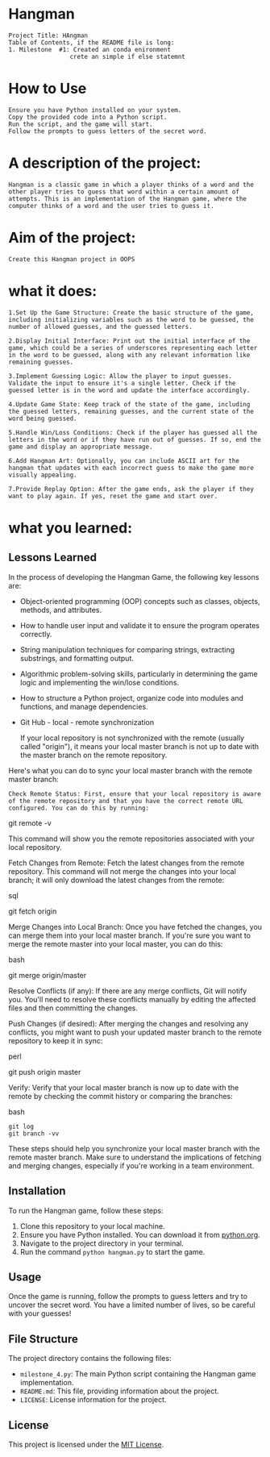 # Hangman

    Project Title: HAngman
    Table of Contents, if the README file is long:
    1. Milestone  #1: Created an conda enironment
                     crete an simple if else statemnt
    
    
# How to Use

    Ensure you have Python installed on your system.
    Copy the provided code into a Python script.
    Run the script, and the game will start.
    Follow the prompts to guess letters of the secret word.
# A description of the project:
    
    Hangman is a classic game in which a player thinks of a word and the other player tries to guess that word within a certain amount of attempts. This is an implementation of the Hangman game, where the computer thinks of a word and the user tries to guess it.

#  Aim of the project:
    Create this Hangman project in OOPS
    
# what it does:
    1.Set Up the Game Structure: Create the basic structure of the game, including initializing variables such as the word to be guessed, the number of allowed guesses, and the guessed letters.

    2.Display Initial Interface: Print out the initial interface of the game, which could be a series of underscores representing each letter in the word to be guessed, along with any relevant information like remaining guesses.

    3.Implement Guessing Logic: Allow the player to input guesses. Validate the input to ensure it's a single letter. Check if the guessed letter is in the word and update the interface accordingly.

    4.Update Game State: Keep track of the state of the game, including the guessed letters, remaining guesses, and the current state of the word being guessed.

    5.Handle Win/Loss Conditions: Check if the player has guessed all the letters in the word or if they have run out of guesses. If so, end the game and display an appropriate message.

    6.Add Hangman Art: Optionally, you can include ASCII art for the hangman that updates with each incorrect guess to make the game more visually appealing.

    7.Provide Replay Option: After the game ends, ask the player if they want to play again. If yes, reset the game and start over.
    
# what you learned:
## Lessons Learned
In the process of developing the Hangman Game, the following key lessons are:
- Object-oriented programming (OOP) concepts such as classes, objects, methods, and attributes.
- How to handle user input and validate it to ensure the program operates correctly.
- String manipulation techniques for comparing strings, extracting substrings, and formatting output.
- Algorithmic problem-solving skills, particularly in determining the game logic and implementing the win/lose conditions.
- How to structure a Python project, organize code into modules and functions, and manage dependencies.

- Git Hub - local - remote synchronization
    
    If your local repository is not synchronized with the remote (usually called "origin"), it means your local master branch is not up to date with the master branch on the remote repository.

Here's what you can do to sync your local master branch with the remote master branch:

    Check Remote Status: First, ensure that your local repository is aware of the remote repository and that you have the correct remote URL configured. You can do this by running:

git remote -v

This command will show you the remote repositories associated with your local repository.

Fetch Changes from Remote: Fetch the latest changes from the remote repository. This command will not merge the changes into your local branch; it will only download the latest changes from the remote:

sql

git fetch origin

Merge Changes into Local Branch: Once you have fetched the changes, you can merge them into your local master branch. If you're sure you want to merge the remote master into your local master, you can do this:

bash

git merge origin/master

Resolve Conflicts (if any): If there are any merge conflicts, Git will notify you. You'll need to resolve these conflicts manually by editing the affected files and then committing the changes.

Push Changes (if desired): After merging the changes and resolving any conflicts, you might want to push your updated master branch to the remote repository to keep it in sync:

perl

git push origin master

Verify: Verify that your local master branch is now up to date with the remote by checking the commit history or comparing the branches:

bash

    git log
    git branch -vv

These steps should help you synchronize your local master branch with the remote master branch. Make sure to understand the implications of fetching and merging changes, especially if you're working in a team environment.

        
## Installation
To run the Hangman game, follow these steps:
1. Clone this repository to your local machine.
2. Ensure you have Python installed. You can download it from [python.org](https://www.python.org/downloads/).
3. Navigate to the project directory in your terminal.
4. Run the command `python hangman.py` to start the game.
    
## Usage
Once the game is running, follow the prompts to guess letters and try to uncover the secret word. You have a limited number of lives, so be careful with your guesses!

## File Structure
The project directory contains the following files:
- `milestone_4.py`: The main Python script containing the Hangman game implementation.
- `README.md`: This file, providing information about the project.
- `LICENSE`: License information for the project.
## License
This project is licensed under the [MIT License](LICENSE).
